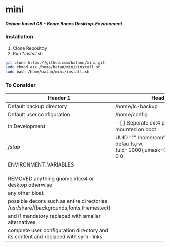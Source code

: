 # mini
##### *Debian based OS - Beare Bones Desktop-Environment*



### Installation
1. Clone Repositoy
2. Run **install.sh*

``` sh
git clone https://github.com/batann/mini.git
sudo chmod a+x /home/batan/mini/install.sh
sudo bash /home/batan/mini/install.sh
```
### To Consider

|Header 1| Header 2|
|---|---|
|Default backup directory  |   /home/lc-backup|
|Default user configuration|   /home/config|
|In Development            |  - [ ] Seperate ext4 partition of 4GB mounted on boot |
|*fstab*                   |  UUID="" /home/config ext4 defaults,rw,(uid=1000),umask=0011,dmask=0000 0 0|
|ENVIRONMENT_VARIABLES     | |
|                          | |
|                          | |
|                          | |
|REMOVED                     anything gnome,xfce4 or desktop otherwise|
|                            any other bloat|
|                            possible decors such as entire directories /usr/share/{backgrounds,fonts,themes,ect}|
|                            and if mandatory replaced with smaller alternatives|
|                            complete user configuration directory and its content and replaced with sym-links|

